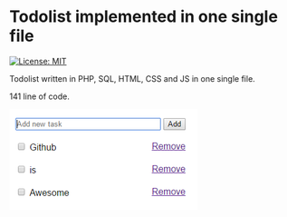 # Todolist implemented in one single file
[![License: MIT](https://img.shields.io/badge/License-MIT-yellow.svg)](https://opensource.org/licenses/MIT)

Todolist written in PHP, SQL, HTML, CSS and JS in one single file.

141 line of code.


![Screenshot](https://github.com/uyouthe/onelangchallenge/blob/master/screenshot.PNG)
